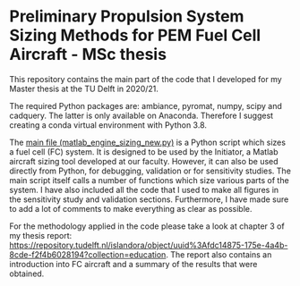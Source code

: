 # Preliminary Propulsion System Sizing Methods for PEM Fuel Cell Aircraft - MSc thesis

This repository contains the main part of the code that I developed for my Master thesis at the TU Delft in 2020/21.

The required Python packages are: ambiance, pyromat, numpy, scipy and cadquery. The latter is only available on Anaconda. Therefore I suggest creating a conda virtual environment with Python 3.8.

The [main file (matlab_engine_sizing_new.py)](matlab_engine_sizing_new.py) is a Python script which sizes a fuel cell 
(FC) system. It is designed to be used by the Initiator, a Matlab  aircraft sizing tool developed at our faculty. 
However, it can also be used directly from Python, for debugging, validation or for sensitivity studies. The main script 
itself calls a number of functions which size various parts of the system. I have also included all the code that I 
used to make all figures in the sensitivity study and validation sections. Furthermore, I have made sure to add a lot of
comments to make everything as clear as possible.

For the methodology applied in the code please take a look at chapter 3 of my thesis report: 
https://repository.tudelft.nl/islandora/object/uuid%3Afdc14875-175e-4a4b-8cde-f2f4b6028194?collection=education. The 
report also contains an introduction into FC aircraft and a summary of the results that were obtained.

